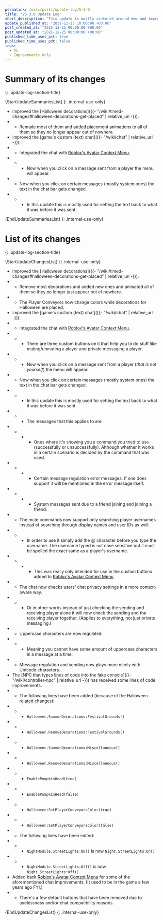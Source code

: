 ```yaml
---
permalink: /wiki/posts/update-log/5-3-0
title: "V5.3.0 Update Log"
short_description: "This update is mostly centered around new and improved Halloween decorations but there are also some (text) chat improvements."
update_published_at: "2021-12-25 10:00:00 +00:00"
post_created_at: "2021-12-25 00:00:00 +00:00"
post_updated_at: "2021-12-25 00:00:00 +00:00"
published_time_uses_pst: true
published_time_uses_pdt: false
tags:
  - V5
  - Improvements Only
---
```


# Summary of its changes
{: .update-log-section-title}

{StartUpdateSummariesList}
{: .internal-use-only}

* Improved the [Halloween decorations]({{- "/wiki/timed-changes#halloween-decorations-get-placed" | relative_url -}}).
* * Remade most of them and added placement animations to all of them so they no longer appear out of nowhere.
* Improved the [game's custom (text) chat]({{- "/wiki/chat" | relative_url -}}).
* * Integrated the chat with [Roblox's Avatar Context Menu](https://developer.roblox.com/en-us/articles/Avatar-Context-Menu).
* * * Now when you click on a message sent from a player the menu will appear.
* * Now when you click on certain messages (mostly system ones) the text in the chat bar gets changed.
* * * In this update this is mostly used for setting the text back to what it was before it was sent.

{EndUpdateSummariesList}
{: .internal-use-only}

# List of its changes
{: .update-log-section-title}

{StartUpdateChangesList}
{: .internal-use-only}

* Improved the [Halloween decorations]({{- "/wiki/timed-changes#halloween-decorations-get-placed" | relative_url -}}).
* * Remove most decorations and added new ones and animated all of them so they no longer just appear out of nowhere.
* * The Player Conveyors now change colors while decorations for Halloween are placed.
* Improved the [game's custom (text) chat]({{- "/wiki/chat" | relative_url -}}).
* * Integrated the chat with [Roblox's Avatar Context Menu](https://developer.roblox.com/en-us/articles/Avatar-Context-Menu).
* * * There are three custom buttons on it that help you to do stuff like muting/unmuting a player and private messaging a player.
* * * Now when you click on a message sent from a player (*that is not yourself*) the menu will appear.
* * Now when you click on certain messages (mostly system ones) the text in the chat bar gets changed.
* * * In this update this is mostly used for setting the text back to what it was before it was sent.
* * * The messages that this applies to are:
* * * * Ones where it's showing you a command you tried to use (successfully or unsuccessfully). Although whether it works in a certain scenario is decided by the command that was used.
* * * * Certain message regulation error messages. If one does support it will be mentioned in the error message itself.
* * * * System messages sent due to a friend joining and joining a friend.
* * The mute commands now support only searching player usernames instead of searching through display names and user IDs as well.
* * * In order to use it simply add the @ character before you type the username. The username typed is not case sensitive but it must be spelled the exact same as a player's username. 
* * * * This was really only intended for use in the custom buttons added to [Roblox's Avatar Context Menu](https://developer.roblox.com/en-us/articles/Avatar-Context-Menu).
* * The chat now checks users' chat privacy settings in a more context-aware way.
* * * Or in other words instead of just checking the sending and receiving player alone it will now check the sending and the receiving player together. (Applies to everything, not just private messaging.)
* * Uppercase characters are now regulated.
* * * Meaning you cannot have some amount of uppercase characters in a message at a time.
* * Message regulation and sending now plays more nicely with Unicode characters.
* The [NPC that types lines of code into the fake console]({{- "/wiki/controller-npc" | relative_url -}}) has received some lines of code improvements.
* * The following lines have been added (because of the Halloween related changes):
* * * `Halloween.SummonDecorations:FestivalGrounds()`
* * * `Halloween.RemoveDecorations:FestivalGrounds()`
* * * `Halloween.SummonDecorations:Miscellaneous()`
* * * `Halloween.RemoveDecorations:Miscellaneous()`
* * * `EnablePumpkinHead(true)`
* * * `EnablePumpkinHead(false)`
* * * `Halloween:SetPlayerConveyorsColor(true)`
* * * `Halloween:SetPlayerConveyorsColor(false)`
* * The following lines have been edited:
* * * `NightModule.StreetLights:On()` is now `Night.StreetLights:On()`
* * * `NightModule.StreetLights:Off()` is now `Night.StreetLights:Off()`
* Added back [Roblox's Avatar Context Menu](https://developer.roblox.com/en-us/articles/Avatar-Context-Menu) for some of the aforementioned chat improvements. (It used to be in the game a few years ago FYI.)
* * There's a few default buttons that have been removed due to uselessness and/or chat compatibility reasons.

{EndUpdateChangesList}
{: .internal-use-only}